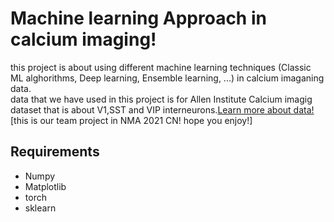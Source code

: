 # Machine learning Approach in calcium imaging!
this project is about using different machine learning techniques (Classic ML alghorithms, Deep learning, Ensemble learning, ...) in calcium imaganing data. \
data that we have used in this project is for Allen Institute Calcium imagig dataset that is about V1,SST and VIP interneurons.[Learn more about data!](https://compneuro.neuromatch.io/projects/neurons/README.html)
[this is our team project in NMA 2021 CN! hope you enjoy!]
## Requirements
* Numpy
* Matplotlib
* torch
* sklearn
